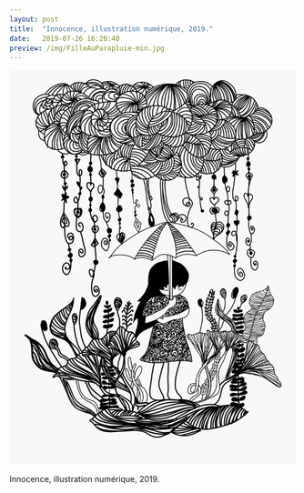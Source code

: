 ```yaml
---
layout: post
title:  "Innocence, illustration numérique, 2019."
date:   2019-07-26 16:20:40
preview: /img/FilleAuParapluie-min.jpg
---
```


![Picture 1](/img/FilleAuParapluie-min.jpg)

Innocence, illustration numérique, 2019.

